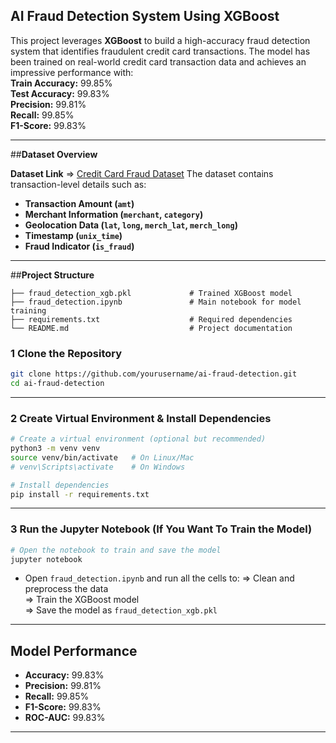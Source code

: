 ## **AI Fraud Detection System Using XGBoost**

This project leverages **XGBoost** to build a high-accuracy fraud detection system that identifies fraudulent credit card transactions. The model has been trained on real-world credit card transaction data and achieves an impressive performance with:  
**Train Accuracy:** 99.85%  
**Test Accuracy:** 99.83%  
**Precision:** 99.81%  
**Recall:** 99.85%  
**F1-Score:** 99.83%  

---

##**Dataset Overview**

**Dataset Link** => [Credit Card Fraud Dataset](https://gts.ai/dataset-download/credit-card-transactions-dataset/)
The dataset contains transaction-level details such as:  
- **Transaction Amount (`amt`)**  
- **Merchant Information (`merchant`, `category`)**  
- **Geolocation Data (`lat`, `long`, `merch_lat`, `merch_long`)**  
- **Timestamp (`unix_time`)**  
- **Fraud Indicator (`is_fraud`)**  

---

##**Project Structure**
```
├── fraud_detection_xgb.pkl             # Trained XGBoost model
├── fraud_detection.ipynb               # Main notebook for model training
├── requirements.txt                    # Required dependencies
└── README.md                           # Project documentation
```


### 1 **Clone the Repository**
```bash
git clone https://github.com/yourusername/ai-fraud-detection.git
cd ai-fraud-detection
```

---

### 2 **Create Virtual Environment & Install Dependencies**
```bash
# Create a virtual environment (optional but recommended)
python3 -m venv venv
source venv/bin/activate   # On Linux/Mac
# venv\Scripts\activate    # On Windows

# Install dependencies
pip install -r requirements.txt
```

---

### 3 **Run the Jupyter Notebook (If You Want To Train the Model)**
```bash
# Open the notebook to train and save the model
jupyter notebook
```
- Open `fraud_detection.ipynb` and run all the cells to:
=> Clean and preprocess the data  
=> Train the XGBoost model  
=> Save the model as `fraud_detection_xgb.pkl`  

---

## **Model Performance**
- **Accuracy:** 99.83%  
- **Precision:** 99.81%  
- **Recall:** 99.85%  
- **F1-Score:** 99.83%  
- **ROC-AUC:** 99.83%  

---
